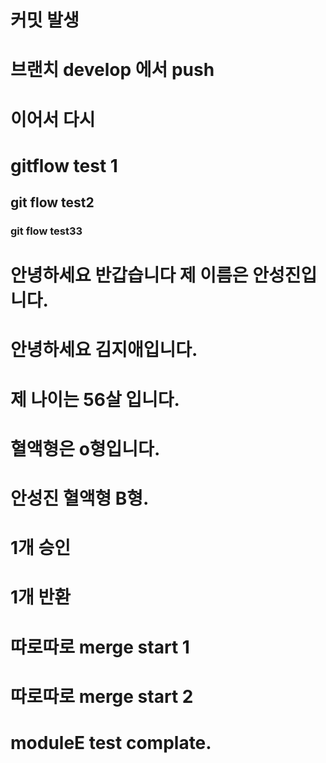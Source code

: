# 커밋 발생

# 브랜치 develop 에서 push

# 이어서 다시

# gitflow test 1

## git flow test2

### git flow test33

# 안녕하세요 반갑습니다 제 이름은 안성진입니다.

# 안녕하세요 김지애입니다.

# 제 나이는 56살 입니다.
# 혈액형은 o형입니다.
# 안성진 혈액형 B형.

# 1개 승인
# 1개 반환

# 따로따로 merge start 1

# 따로따로 merge start 2

# moduleE test complate.
